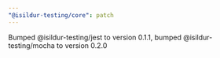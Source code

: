 ```yaml
---
"@isildur-testing/core": patch
---
```


Bumped @isildur-testing/jest to version 0.1.1, bumped @isildur-testing/mocha to version 0.2.0
